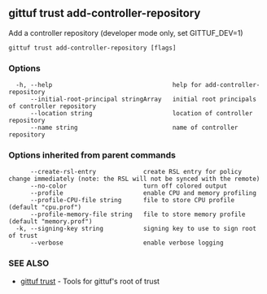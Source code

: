## gittuf trust add-controller-repository

Add a controller repository (developer mode only, set GITTUF_DEV=1)

```
gittuf trust add-controller-repository [flags]
```

### Options

```
  -h, --help                                 help for add-controller-repository
      --initial-root-principal stringArray   initial root principals of controller repository
      --location string                      location of controller repository
      --name string                          name of controller repository
```

### Options inherited from parent commands

```
      --create-rsl-entry             create RSL entry for policy change immediately (note: the RSL will not be synced with the remote)
      --no-color                     turn off colored output
      --profile                      enable CPU and memory profiling
      --profile-CPU-file string      file to store CPU profile (default "cpu.prof")
      --profile-memory-file string   file to store memory profile (default "memory.prof")
  -k, --signing-key string           signing key to use to sign root of trust
      --verbose                      enable verbose logging
```

### SEE ALSO

* [gittuf trust](gittuf_trust.md)	 - Tools for gittuf's root of trust


